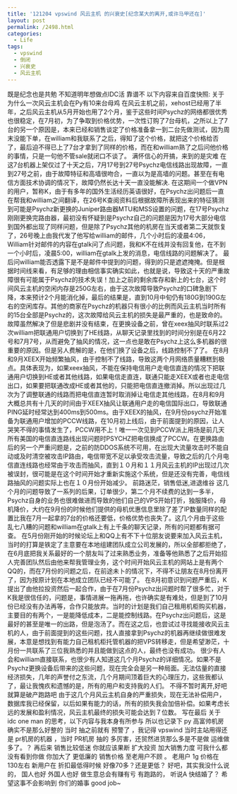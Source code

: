 ```yaml
---
title: '121204 vpswind 风云主机 的兴衰史[纪念某大的离开,或许马甲还在]'
layout: post
permalink: /2498.html
categories:
  - Life
tags:
  - vpswind
  - 倒闭
  - 兴衰史
  - 风云主机
---
```

既是纪念也是共勉 不知道明年想做点IDC活 靠谱不 以下内容来自百度快照: 关于为什么一次风云主机会在Py有10来台母鸡 在风云主机之前，xehost已经用了半年，之后风云主机从5月开始也用了2个月，鉴于这些时间Psychz的网络都很优秀也很稳定，在7月初，为了争取到价格优势，一次性订购了7台母机，之所以上了7台的另一个原因是，本来已经和销售谈定了价格准备拿一到二台先做测试，因为周末没能下单，在william和我联系了之后，得知了这个价格，就把这个价格给否了，最后迫不得已上了7台才拿到了同样的价格，而在和william熟了之后问他价格的事情，只是一句他不管sale就闭口不谈了。 满怀信心的开搞，来到的是灾难 在这7台机器上架仅过了十天之后，7月17号到27号Psychz电信线路出现故障，一直到27号之前，由于故障特征和高墙很吻合，一直以为是高墙的问题。甚至在有电信方面技术协调的情况下，故障仍然长达十天一直没能解决. 在这期间一个做VPN的用户，暂称K，由于有多年的国外生活经历英语很好，在Psychz出问题后一直在帮我和william之间翻译，在26号K查阅资料后根据故障所表现出来的特征猜测到可能是Psychz新更换的Juniper路由器MTU和MSS设置的问题，在17号Psychz刚刚更换完路由器，最初没有怀疑到是Psychz自己的问题是因为17号大部分电信到国外都出现了同样问题，但是除了Psychz其他的机房在当天或者第二天就恢复了，26号晚上由我代发了他写给william的邮件，几个小时后的凌晨4:06，William针对邮件的内容在gtalk问了点问题，我和K不在线并没有回复他，在不到一个小时后，凌晨5:00，william在gtalk上发的消息，电信线路的问题解决了。 最后问william能否透露下是不是邮件中提到的问题，得到的只是遮遮掩掩。但是根据时间线来看，有足够的理由相信事实确实如此，也就是说，导致这十天的严重故障很有可能属于Psychz的技术失误！加上之前的剩余库存和新上的七台，这个时间风云主机的空闲内存是250G左右，由于这次故障导致Psychz的口碑急剧下降，本来预计2个月能消化掉，最后的结果是，直到10月中旬仍有180G到190G左右的空闲库存。其他的商家在Psychz的机器只有很小的比例而风云主机当时所有的15台全部是Psychz的，这次故障给风云主机的损失是最严重的，也是致命的。故障虽然解决了但是悲剧并没有结束，在更换设备之前，曾在xeex抽风时联系过2次william把联通用户切换到了HE线路，从聊天记录里找到的时间分别是在6月22号和7月7号，从而避免了抽风的情况，这一点也是敢在Psychz上这么多机器的很重要的原因。但是另人费解的是，在他们换了设备之后，线路控制不了了。 在8月和9月XEEX开始频繁抽风，由于控制不了线路，导致这两个月网络质量糟糕到极点。具体表现为，如果xeex抽风，不能在保持电信用户走电信直连的情况下把联通用户切换到HE或者其他线路，如果电信走直连，联通只能走XEEX或者也走电信出口，如果要把联通改成HE或者其他的，只能把电信直连撤消掉。所以出现过几次为了调整联通的线路而把电信直连暂时取消掉让电信走其他线路，在8月和9月大概总共有十几天的时间由于XEEX抽风让联通用户走的电信国际出口，导致联通PING延时经常达到400ms到500ms。由于XEEX的抽风，在9月份psychz开始准备为联通用户增加的PCCW线路，在10月初上线后，由于前面提到的原因，让人哭笑不得的事情发生了，PCCW用不上！唯一一次见到PCCW派上用场是前几天所有美国的电信直连路线出现问题时PSYCHZ把电信换成了PCCW。在更换路由后的另一个严重问题是，之前的防DDOS系统不可用，在出现大流量攻击时不能自动或及时清空被攻击IP路由，电信带宽不足以承受攻击流量，导致之后的几个月电信直连线路也经常由于攻击而抽风，直到１０月和１１月风云主机的IP出现过几次被误封，很可能是在这个时间开始才重新实施这个系统，但是还没有完善，电信线路抽风的问题实际上也在１０月份开始减少。 前路迷茫，销售低迷,进退维谷 这几个月的问题导致了一系列的后果，订单很少，第二个月不续费的达到一多半，Psychz自身的业务也很难做进而导致的他们自己的VPS开始打折，独服降价，母机降价，大约在9月份的时候他们提供的母机优惠信息里除了差了IP数量同样的配置比我在7月一起拿的7台的价格还要低，价格优势也丧失了。这几个月由于这些乱七八糟的问题和william在gtalk上有上千条的聊天记录，所有的问题都有据可查。 在5月份刚开始的时候论坛上和QQ上有不下十位朋友说要来加入风云主机，当时的打算是铁定了主意要在本地组建团队成立公司发展的，所以全部都拒绝了，在6月底把我关系最好的一个朋友叫了过来熟悉业务，准备等他熟悉了之后开始招人完善团队然后由他来帮我管理业务，这个时间开始风云主机的网站上是有两个QQ的，而在7月份的问题之后，在前途未卜的情况下，不得不让朋友在8月份离开了，因为按原计划在本地成立团队已经不可能了。 在8月初意识到问题严重后，K提出了由他拉投资然后一起合作，由于在7月份Psychz出问题时帮了很多忙，对于K我是很信任的，问题是，事情进展一拖再拖，也许确实是有难处，但是到了10月份已经没有办法再等，合作只能放弃。当时的计划是我们自己租用机柜购买机器，主要目的有两个，一是能降低成本，二是能控制线路。在Psychz出问题后，这是最好的甚至是唯一的出路，但是泡汤了。而在这之后，也尝试过寻找能接收风云主机的人，由于前面提到的这些问题，找人直接拿到Psychz的机器再继续做很难发展，本意是想找到有能力自己租机柜托管机器的把VPS转移走，但是希望渺茫，十月份一共联系了三位我熟悉的并且能做到这点的人，最终也没有成功。 很少有人会和william直接联系，也很少有人知道这几个月Psychz的详细情况。如果不是Psychz更换设备后带来的这些问题，现在完全会是另一种局面。无法估量的直接经济损失，几年的声誉付之东流，几个月期间顶着巨大的心理压力，这些我都认了，最让我愧疚和遗憾的是，所有的用户和支持我的人们。 不得不暂时离开,好吧就算是破产跑路吧 由于这几个月风云主机自身的严重损失，现在无法补偿用户，数据库我已经保留，以后如果有能力的话，所有的损失我会加倍补偿。如果考虑长远的发展和盈利情况，风云主机最终的损失可能会达到７位数。 写在最后 关于 idc one man 的思考，以下内容与我本身有所参与 所以也记录下 py 高富帅机房 确实不是那么好整的 当时 抽之前就有 预警了 ，我记得 vpswind 当时主站用得还是 pr机房的机器 ，当时 PR机房 抽的 多厉害，还贸然进货那么多是不是做 运维做多了。？ 再后来 销售比较低迷 你就应该果断 扩大投资 加大销售力度 可我什么都没有看到你做 你加大了 更低廉的 销售价格 至老用户不顾 。 老用户 1g 价格在 130左右 新用户在 折扣最低得时候 好像70多？还是更低？ 好吧，其实我没什么说的， 国人也好 外国人也好 做生意总会有赚有亏 有跑路的， 听说A 快结婚了？ 希望这事不会影响到 你们的婚事 good job~